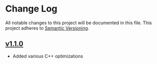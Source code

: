 # Change Log
All notable changes to this project will be documented in this file. This project adheres to [Semantic Versioning](http://semver.org/).

## [v1.1.0](https://github.com/sramsay/json/releases/tag/v1.1.0)

- Added various C++ optimizations

